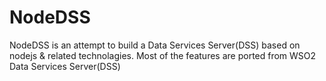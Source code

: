 # NodeDSS

NodeDSS is an attempt to build a Data Services Server(DSS) based on nodejs & related technolagies. Most of the features are ported from WSO2 Data Services Server(DSS)

